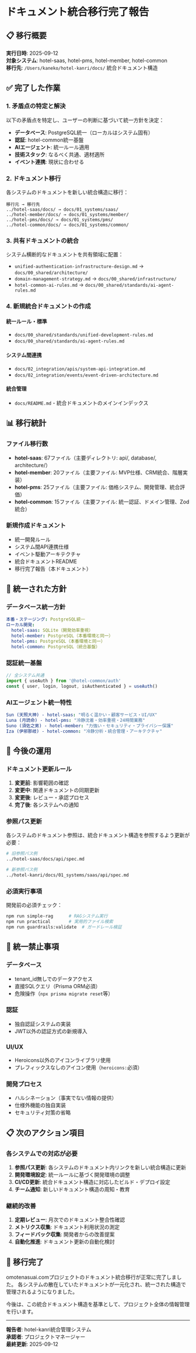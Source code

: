 # ドキュメント統合移行完了報告

## 📋 移行概要

**実行日時**: 2025-09-12  
**対象システム**: hotel-saas, hotel-pms, hotel-member, hotel-common  
**移行先**: `/Users/kaneko/hotel-kanri/docs/` 統合ドキュメント構造  

## ✅ 完了した作業

### 1. 矛盾点の特定と解決
以下の矛盾点を特定し、ユーザーの判断に基づいて統一方針を決定：

- **データベース**: PostgreSQL統一（ローカルはシステム固有）
- **認証**: hotel-common統一基盤
- **AIエージェント**: 統一ルール適用
- **技術スタック**: なるべく共通、適材適所
- **イベント連携**: 現状に合わせる

### 2. ドキュメント移行
各システムのドキュメントを新しい統合構造に移行：

```
移行元 → 移行先
../hotel-saas/docs/ → docs/01_systems/saas/
../hotel-member/docs/ → docs/01_systems/member/
../hotel-pms/docs/ → docs/01_systems/pms/
../hotel-common/docs/ → docs/01_systems/common/
```

### 3. 共有ドキュメントの統合
システム横断的なドキュメントを共有領域に配置：

- `unified-authentication-infrastructure-design.md` → `docs/00_shared/architecture/`
- `domain-management-strategy.md` → `docs/00_shared/infrastructure/`
- `hotel-common-ai-rules.md` → `docs/00_shared/standards/ai-agent-rules.md`

### 4. 新規統合ドキュメントの作成

#### 統一ルール・標準
- `docs/00_shared/standards/unified-development-rules.md`
- `docs/00_shared/standards/ai-agent-rules.md`

#### システム間連携
- `docs/02_integration/apis/system-api-integration.md`
- `docs/02_integration/events/event-driven-architecture.md`

#### 統合管理
- `docs/README.md` - 統合ドキュメントのメインインデックス

## 📊 移行統計

### ファイル移行数
- **hotel-saas**: 67ファイル（主要ディレクトリ: api/, database/, architecture/）
- **hotel-member**: 20ファイル（主要ファイル: MVP仕様、CRM統合、階層実装）
- **hotel-pms**: 25ファイル（主要ファイル: 価格システム、開発管理、統合評価）
- **hotel-common**: 15ファイル（主要ファイル: 統一認証、ドメイン管理、Zod統合）

### 新規作成ドキュメント
- 統一開発ルール
- システム間API連携仕様
- イベント駆動アーキテクチャ
- 統合ドキュメントREADME
- 移行完了報告（本ドキュメント）

## 🎯 統一された方針

### データベース統一方針
```yaml
本番・ステージング: PostgreSQL統一
ローカル開発:
  hotel-saas: SQLite（開発効率重視）
  hotel-member: PostgreSQL（本番環境と同一）
  hotel-pms: PostgreSQL（本番環境と同一）
  hotel-common: PostgreSQL（統合基盤）
```

### 認証統一基盤
```typescript
// 全システム共通
import { useAuth } from '@hotel-common/auth'
const { user, login, logout, isAuthenticated } = useAuth()
```

### AIエージェント統一特性
```yaml
Sun (天照大神) - hotel-saas: "明るく温かい・顧客サービス・UI/UX"
Luna (月読命) - hotel-pms: "冷静沈着・効率重視・24時間業務"
Suno (須佐之男) - hotel-member: "力強い・セキュリティ・プライバシー保護"
Iza (伊邪那岐) - hotel-common: "冷静分析・統合管理・アーキテクチャ"
```

## 🔄 今後の運用

### ドキュメント更新ルール
1. **変更前**: 影響範囲の確認
2. **変更中**: 関連ドキュメントの同期更新
3. **変更後**: レビュー・承認プロセス
4. **完了後**: 各システムへの通知

### 参照パス更新
各システムのドキュメント参照は、統合ドキュメント構造を参照するよう更新が必要：

```bash
# 旧参照パス例
../hotel-saas/docs/api/spec.md

# 新参照パス例
../hotel-kanri/docs/01_systems/saas/api/spec.md
```

### 必須実行事項
開発前の必須チェック：
```bash
npm run simple-rag      # RAGシステム実行
npm run practical       # 実用的ファイル検索
npm run guardrails:validate  # ガードレール検証
```

## 🚫 統一禁止事項

### データベース
- tenant_id無しでのデータアクセス
- 直接SQLクエリ（Prisma ORM必須）
- 危険操作（`npx prisma migrate reset`等）

### 認証
- 独自認証システムの実装
- JWT以外の認証方式の新規導入

### UI/UX
- Heroicons以外のアイコンライブラリ使用
- プレフィックスなしのアイコン使用（`heroicons:`必須）

### 開発プロセス
- ハルシネーション（事実でない情報の提供）
- 仕様外機能の独自実装
- セキュリティ対策の省略

## 📋 次のアクション項目

### 各システムでの対応が必要
1. **参照パス更新**: 各システムのドキュメント内リンクを新しい統合構造に更新
2. **開発環境設定**: 統一ルールに基づく開発環境の調整
3. **CI/CD更新**: 統合ドキュメント構造に対応したビルド・デプロイ設定
4. **チーム通知**: 新しいドキュメント構造の周知・教育

### 継続的改善
1. **定期レビュー**: 月次でのドキュメント整合性確認
2. **メトリクス収集**: ドキュメント利用状況の測定
3. **フィードバック収集**: 開発者からの改善提案
4. **自動化推進**: ドキュメント更新の自動化検討

## 🎉 移行完了

omotenasuai.comプロジェクトのドキュメント統合移行が正常に完了しました。
各システムの散在していたドキュメントが一元化され、統一された構造で管理されるようになりました。

今後は、この統合ドキュメント構造を基準として、プロジェクト全体の情報管理を行います。

---

**報告者**: hotel-kanri統合管理システム  
**承認者**: プロジェクトマネージャー  
**最終更新**: 2025-09-12
